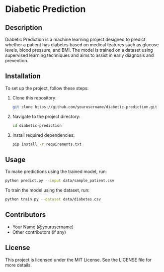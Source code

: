 # Diabetic Prediction

## Description
Diabetic Prediction is a machine learning project designed to predict whether a patient has diabetes based on medical features such as glucose levels, blood pressure, and BMI. The model is trained on a dataset using supervised learning techniques and aims to assist in early diagnosis and prevention.

## Installation
To set up the project, follow these steps:

1. Clone this repository:
   ```bash
   git clone https://github.com/yourusername/diabetic-prediction.git
   ```
2. Navigate to the project directory:
   ```bash
   cd diabetic-prediction
   ```
3. Install required dependencies:
   ```bash
   pip install -r requirements.txt
   ```

## Usage
To make predictions using the trained model, run:
```bash
python predict.py --input data/sample_patient.csv
```

To train the model using the dataset, run:
```bash
python train.py --dataset data/diabetes.csv
```

## Contributors
- Your Name (@yourusername)
- Other contributors (if any)

## License
This project is licensed under the MIT License. See the LICENSE file for more details.


